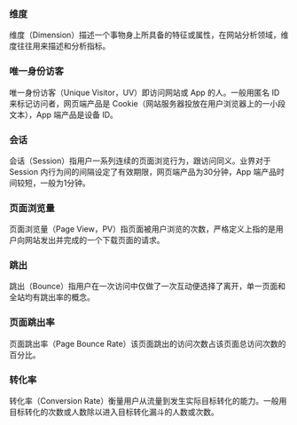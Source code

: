 ### 维度
维度（Dimension）描述一个事物身上所具备的特征或属性，在网站分析领域，维度往往用来描述和分析指标。		　
### 唯一身份访客
唯一身份访客（Unique Visitor，UV）即访问网站或   App 的人。一般用匿名 ID 来标记访问者，网页端产品是 Cookie（网站服务器投放在用户浏览器上的一小段文本），App 端产品是设备 ID。	
### 会话
会话（Session）指用户一系列连续的页面浏览行为，跟访问同义。业界对于 Session 内行为间的间隔设定了有效期限，网页端产品为30分钟，App 端产品时间较短，一般为1分钟。		　
### 页面浏览量
页面浏览量（Page View，PV）指页面被用户浏览的次数，严格定义上指的是用户向网站发出并完成的一个下载页面的请求。	
### 跳出
跳出（Bounce）指用户在一次访问中仅做了一次互动便选择了离开，单一页面和全站均有跳出率的概念。		　
### 页面跳出率	
页面跳出率（Page Bounce Rate）该页面跳出的访问次数占该页面总访问次数的百分比。	　
### 转化率	
转化率（Conversion Rate）衡量用户从流量到发生实际目标转化的能力。一般用目标转化的次数或人数除以进入目标转化漏斗的人数或次数。	
